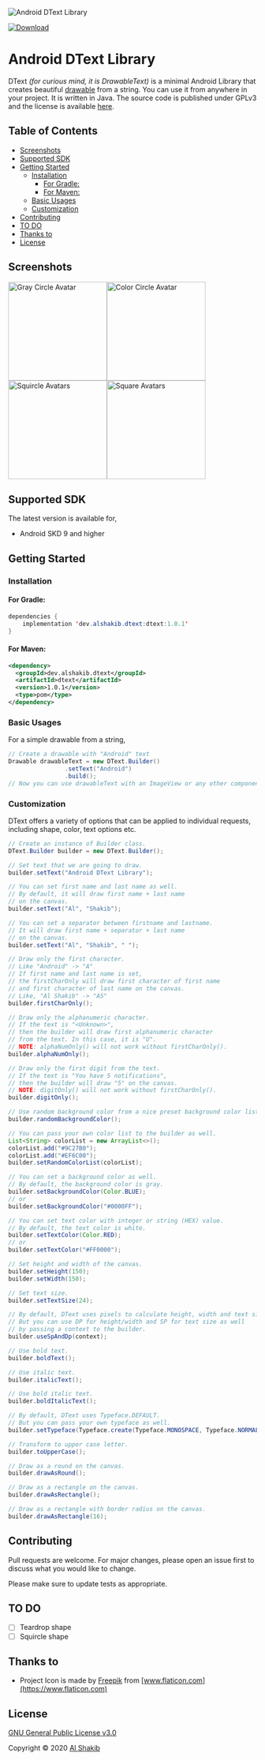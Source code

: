 ![Android DText Library](docs/assets/DText.png)

[ ![Download](https://api.bintray.com/packages/alshakib/AndroidDTextLibrary/dev.alshakib.dtext/images/download.svg) ](https://bintray.com/alshakib/AndroidDTextLibrary/dev.alshakib.dtext/_latestVersion)

# Android DText Library

DText *(for curious mind, it is DrawableText)* is a minimal Android Library that creates beautiful [drawable](https://developer.android.com/reference/android/graphics/drawable/Drawable) from a string. You can use it from anywhere in your project. It is written in Java. The source code is published under GPLv3 and the license is available [here](LICENSE).

## Table of Contents

- [Screenshots](#screenshots)
- [Supported SDK](#supported-sdk)
- [Getting Started](#getting-started)
  - [Installation](#installation)
    - [For Gradle:](#for-gradle)
    - [For Maven:](#for-maven)
  - [Basic Usages](#basic-usages)
  - [Customization](#customization)
- [Contributing](#contributing)
- [TO DO](#to-do)
- [Thanks to](#thanks-to)
- [License](#license)

## Screenshots

<img src="docs/assets/gray_circle.jpg" alt="Gray Circle Avatar" width="200" /><img src="docs/assets/color_circle.jpg" alt="Color Circle Avatar" width="200" /><img src="docs/assets/color_rect_radius.jpg" alt="Squircle Avatars" width="200" /><img src="docs/assets/color_square.jpg" alt="Square Avatars" width="200" />



## Supported SDK

The latest version is available for,

* Android SKD 9 and higher

## Getting Started

### Installation

#### For Gradle:

```java
dependencies {
    implementation 'dev.alshakib.dtext:dtext:1.0.1'
}
```

#### For Maven:

```xml
<dependency>
  <groupId>dev.alshakib.dtext</groupId>
  <artifactId>dtext</artifactId>
  <version>1.0.1</version>
  <type>pom</type>
</dependency>
```



### Basic Usages

For a simple drawable from a string,

```java
// Create a drawable with "Android" text
Drawable drawableText = new DText.Builder()
                .setText("Android")
                .build();
// Now you can use drawableText with an ImageView or any other components
```

### Customization

DText offers a variety of options that can be applied to individual requests, including shape, color, text options etc.

```java
// Create an instance of Builder class.
DText.Builder builder = new DText.Builder();

// Set text that we are going to draw.
builder.setText("Android DText Library");

// You can set first name and last name as well.
// By default, it will draw first name + last name
// on the canvas.
builder.setText("Al", "Shakib");

// You can set a separator between firstname and lastname.
// It will draw first name + separator + last name
// on the canvas.
builder.setText("Al", "Shakib", " ");

// Draw only the first character.
// Like "Android" -> "A"
// If first name and last name is set,
// the firstCharOnly will draw first character of first name
// and first character of last name on the canvas.
// Like, "Al Shakib" -> "AS"
builder.firstCharOnly();

// Draw only the alphanumeric character.
// If the text is "<Unknown>",
// then the builder will draw first alphanumeric character
// from the text. In this case, it is "U".
// NOTE: alphaNumOnly() will not work without firstCharOnly().
builder.alphaNumOnly();

// Draw only the first digit from the text.
// If the text is "You have 5 notifications",
// then the builder will draw "5" on the canvas.
// NOTE: digitOnly() will not work without firstCharOnly().
builder.digitOnly();

// Use random background color from a nice preset background color list.
builder.randomBackgroundColor();

// You can pass your own color list to the builder as well.
List<String> colorList = new ArrayList<>();
colorList.add("#9C27B0");
colorList.add("#EF6C00");
builder.setRandomColorList(colorList);

// You can set a background color as well.
// By default, the background color is gray.
builder.setBackgroundColor(Color.BLUE);
// or
builder.setBackgroundColor("#0000FF");

// You can set text color with integer or string (HEX) value.
// By default, the text color is white.
builder.setTextColor(Color.RED);
// or
builder.setTextColor("#FF0000");

// Set height and width of the canvas.
builder.setHeight(150);
builder.setWidth(150);

// Set text size.
builder.setTextSize(24);

// By default, DText uses pixels to calculate height, width and text size.
// But you can use DP for height/width and SP for text size as well
// by passing a context to the builder.
builder.useSpAndDp(context);

// Use bold text.
builder.boldText();

// Use italic text.
builder.italicText();

// Use bold italic text.
builder.boldItalicText();

// By default, DText uses Typeface.DEFAULT.
// But you can pass your own typeface as well.
builder.setTypeface(Typeface.create(Typeface.MONOSPACE, Typeface.NORMAL));

// Transform to upper case letter.
builder.toUpperCase();

// Draw as a round on the canvas.
builder.drawAsRound();

// Draw as a rectangle on the canvas.
builder.drawAsRectangle();

// Draw as a rectangle with border radius on the canvas.
builder.drawAsRectangle(16);
```

## Contributing

Pull requests are welcome. For major changes, please open an issue first to discuss what you would like to change.

Please make sure to update tests as appropriate.

## TO DO

- [ ] Teardrop shape
- [ ] Squircle shape

## Thanks to

- Project Icon is made by [Freepik](https://www.flaticon.com/authors/freepik) from [www.flaticon.com](https://www.flaticon.com)

## License

[GNU General Public License v3.0](LICENSE)

Copyright © 2020 [Al Shakib](https://alshakib.dev)
